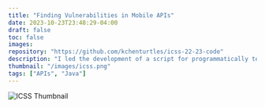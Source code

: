 ```yaml
---
title: "Finding Vulnerabilities in Mobile APIs"
date: 2023-10-23T23:48:29-04:00
draft: false
toc: false
images: 
repository: "https://github.com/kchenturtles/icss-22-23-code"
description: "I led the development of a script for programmatically testing common broken access control vulnerabilities in mobile APIs. I led a team in writing up the findings and published a paper on ArXiv."
thumbnail: "/images/icss.png"
tags: ["APIs", "Java"]
---
```


![ICSS Thumbnail](/images/icss.png)